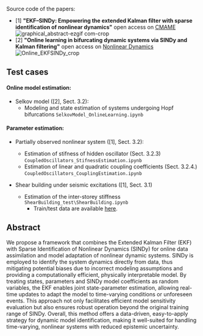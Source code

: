 Source code of the papers:
- [1] **"EKF–SINDy: Empowering the extended Kalman filter with sparse identification of nonlinear dynamics"** open access on [CMAME](https://www.sciencedirect.com/science/article/pii/S0045782524005206)
![graphical_abstract-ezgif com-crop](https://github.com/ContiPaolo/EKF-SINDy/assets/51111500/d94bc746-9b4f-4830-a5b3-8ed06041652f)
- [2] **"Online learning in bifurcating dynamic systems via SINDy and Kalman filtering"** open access on [Nonlinear Dynamics](https://link.springer.com/article/10.1007/s11071-025-11029-y)
![Online_EKFSINDy_crop](https://github.com/user-attachments/assets/e163aa3c-26f6-40bb-8ccd-c4a4de721210)

## Test cases 
#### Online model estimation:
- Selkov model ([2], Sect. 3.2):
  - Modeling and state estimation of systems undergoing Hopf bifurcations `SelkovModel_OnlineLearning.ipynb`
    
#### Parameter estimation:
- Partially observed nonlinear system ([1], Sect. 3.2):
  - Estimation of stifness of hidden oscillator (Sect. 3.2.3) `CoupledOscillators_StifnessEstimation.ipynb`
  - Estimation of linear and quadratic coupling coefficients (Sect. 3.2.4.) `CoupledOscillators_CouplingEstimation.ipynb`
  
- Shear building under seismic excitations ([1], Sect. 3.1)
  - Estimation of the inter-storey stiffness `ShearBuilding_test\ShearBuilding.ipynb`
    - Train/test data are available [here](https://zenodo.org/records/11581079).

## Abstract
We propose a framework that combines the Extended Kalman Filter (EKF) with Sparse Identification of Nonlinear Dynamics (SINDy) for online data assimilation and model adaptation of nonlinear dynamic systems. SINDy is employed to identify the system dynamics directly from data, thus mitigating potential biases due to incorrect modeling assumptions and providing a computationally efficient, physically interpretable model. By treating states, parameters and SINDy model coefficients as random variables, the EKF enables joint state-parameter estimation, allowing real-time updates to adapt the model to time-varying conditions or unforeseen events. This approach not only facilitates efficient model sensitivity evaluation but also ensures robust operation beyond the original training range of SINDy. Overall, this method offers a data-driven, easy-to-apply strategy for dynamic model identification, making it well-suited for handling time-varying, nonlinear systems with reduced epistemic uncertainty.
